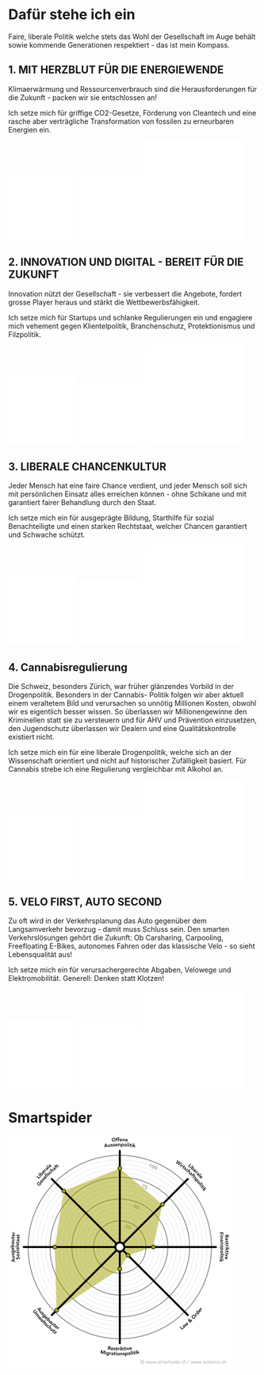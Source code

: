 # Dafür stehe ich ein
       
Faire, liberale Politik welche stets das Wohl der Gesellschaft im Auge behält sowie kommende Generationen
respektiert - das ist mein Kompass.
          
## 1. MIT HERZBLUT FÜR DIE ENERGIEWENDE

Klimaerwärmung und Ressourcenverbrauch sind die Herausforderungen für die Zukunft -
packen wir sie entschlossen an!

Ich setze mich für griffige CO2-Gesetze, Förderung von Cleantech und eine rasche aber verträgliche Transformation von fossilen zu
erneurbaren Energien ein.

<div class="cells icons">
  <img src="./../../assets/noun_cycle_1696644_ffffff.svg">
  <img src="./../../assets/noun_renewable_1962539_ffffff.svg">
  <img src="./../../assets/noun_Lesbian_1459102_ffffff.svg">
</div>
        
## 2. INNOVATION UND DIGITAL - BEREIT FÜR DIE ZUKUNFT

Innovation nützt der Gesellschaft - sie verbessert die Angebote, fordert grosse Player heraus und stärkt die
Wettbewerbsfähigkeit.

Ich setze mich für Startups und schlanke Regulierungen ein und engagiere mich vehement gegen Klientelpolitik,
Branchenschutz, Protektionismus und Filzpolitik.

<div class="cells icons">
  <img src="./../../assets/noun_cycle_1696644_ffffff.svg">
  <img src="./../../assets/noun_renewable_1962539_ffffff.svg">
  <img src="./../../assets/noun_Lesbian_1459102_ffffff.svg">
</div>

## 3. LIBERALE CHANCENKULTUR

Jeder Mensch hat eine faire Chance verdient, und jeder Mensch soll sich mit persönlichen Einsatz alles
erreichen können - ohne Schikane und mit garantiert fairer Behandlung durch den Staat.

Ich setze mich ein für ausgeprägte Bildung, Starthilfe für sozial Benachteiligte und einen starken Rechtstaat, welcher 
Chancen garantiert und Schwache schützt.

<div class="cells icons">
<img src="./../../assets/noun_cycle_1696644_ffffff.svg">
<img src="./../../assets/noun_renewable_1962539_ffffff.svg">
<img src="./../../assets/noun_Lesbian_1459102_ffffff.svg">
</div>

## 4. Cannabisregulierung
Die Schweiz, besonders Zürich, war früher glänzendes Vorbild in der Drogenpolitik. Besonders in der Cannabis-
Politik folgen wir aber aktuell einem veraltetem Bild und verursachen so unnötig Millionen Kosten, obwohl wir 
es eigentlich besser wissen.
So überlassen wir Millionengewinne den Kriminellen statt sie zu versteuern und für AHV und Prävention einzusetzen, 
den Jugendschutz überlassen wir Dealern und eine Qualitätskontrolle existiert nicht.

Ich setze mich ein für eine liberale Drogenpolitik, welche sich an der Wissenschaft orientiert und nicht 
auf historischer Zufälligkeit basiert. Für Cannabis strebe ich eine Regulierung vergleichbar mit Alkohol an.
          
<div class="cells icons">
<img src="./../../assets/noun_cycle_1696644_ffffff.svg">
<img src="./../../assets/noun_renewable_1962539_ffffff.svg">
<img src="./../../assets/noun_Lesbian_1459102_ffffff.svg">
</div>

## 5. VELO FIRST, AUTO SECOND</h2>

Zu oft wird in der Verkehrsplanung das Auto gegenüber dem Langsamverkehr bevorzug - damit muss Schluss sein.
Den smarten Verkehrslösungen gehört die Zukunft: Ob Carsharing, Carpooling, Freefloating
E-Bikes, autonomes Fahren oder das klassische Velo - so sieht Lebensqualität aus!

Ich setze mich ein für verursachergerechte Abgaben, Velowege und Elektromobilität. Generell: Denken statt Klotzen!

<div class="cells icons">
<img src="./../../assets/noun_cycle_1696644_ffffff.svg">
<img src="./../../assets/noun_renewable_1962539_ffffff.svg">
<img src="./../../assets/noun_Lesbian_1459102_ffffff.svg">
</div>
        
# Smartspider

<p class="center"><img src="../../content/manuel/spider.png"  class="smartspider"></p>
